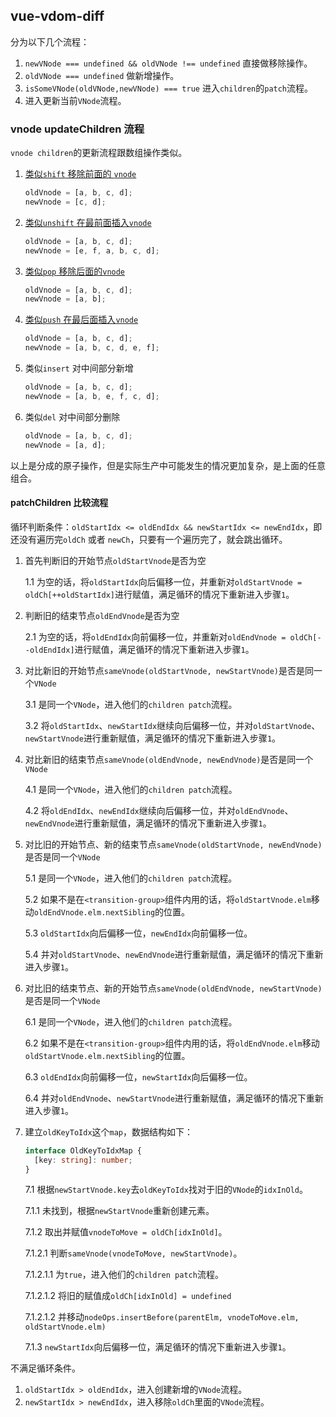 ## vue-vdom-diff

分为以下几个流程：

1. `newVNode === undefined && oldVNode !== undefined` 直接做移除操作。
2. `oldVNode === undefined` 做新增操作。
3. `isSomeVNode(oldVNode,newVNode) === true` 进入`children`的`patch`流程。
4. 进入更新当前`VNode`流程。

### vnode updateChildren 流程

`vnode children`的更新流程跟数组操作类似。

1. [类似`shift` 移除前面的 `vnode`](shift)

   ```js
   oldVnode = [a, b, c, d];
   newVnode = [c, d];
   ```

2. [类似`unshift` 在最前面插入`vnode`](unshift)

   ```js
   oldVnode = [a, b, c, d];
   newVnode = [e, f, a, b, c, d];
   ```

3. [类似`pop` 移除后面的`vnode`](pop)

   ```js
   oldVnode = [a, b, c, d];
   newVnode = [a, b];
   ```

4. [类似`push` 在最后面插入`vnode`](push)

   ```js
   oldVnode = [a, b, c, d];
   newVnode = [a, b, c, d, e, f];
   ```

5. 类似`insert` 对中间部分新增

   ```js
   oldVnode = [a, b, c, d];
   newVnode = [a, b, e, f, c, d];
   ```

6. 类似`del` 对中间部分删除

   ```js
   oldVnode = [a, b, c, d];
   newVnode = [a, d];
   ```

以上是分成的原子操作，但是实际生产中可能发生的情况更加复杂，是上面的任意组合。

#### patchChildren 比较流程

循环判断条件：`oldStartIdx <= oldEndIdx && newStartIdx <= newEndIdx`，即还没有遍历完`oldCh` 或者 `newCh`，只要有一个遍历完了，就会跳出循环。

1. 首先判断旧的开始节点`oldStartVnode`是否为空

   1.1 为空的话，将`oldStartIdx`向后偏移一位，并重新对`oldStartVnode = oldCh[++oldStartIdx]`进行赋值，满足循环的情况下重新进入步骤`1`。

2. 判断旧的结束节点`oldEndVnode`是否为空

   2.1 为空的话，将`oldEndIdx`向前偏移一位，并重新对`oldEndVnode = oldCh[--oldEndIdx]`进行赋值，满足循环的情况下重新进入步骤`1`。

3. 对比新旧的开始节点`sameVnode(oldStartVnode, newStartVnode)`是否是同一个`VNode`

   3.1 是同一个`VNode`，进入他们的`children patch`流程。

   3.2 将`oldStartIdx`、`newStartIdx`继续向后偏移一位，并对`oldStartVnode`、`newStartVnode`进行重新赋值，满足循环的情况下重新进入步骤`1`。

4. 对比新旧的结束节点`sameVnode(oldEndVnode, newEndVnode)`是否是同一个`VNode`

   4.1 是同一个`VNode`，进入他们的`children patch`流程。

   4.2 将`oldEndIdx`、`newEndIdx`继续向后偏移一位，并对`oldEndVnode`、`newEndVnode`进行重新赋值，满足循环的情况下重新进入步骤`1`。

5. 对比旧的开始节点、新的结束节点`sameVnode(oldStartVnode, newEndVnode)`是否是同一个`VNode`

   5.1 是同一个`VNode`，进入他们的`children patch`流程。

   5.2 如果不是在`<transition-group>`组件内用的话，将`oldStartVnode.elm`移动`oldEndVnode.elm.nextSibling`的位置。

   5.3 `oldStartIdx`向后偏移一位，`newEndIdx`向前偏移一位。

   5.4 并对`oldStartVnode`、`newEndVnode`进行重新赋值，满足循环的情况下重新进入步骤`1`。

6. 对比旧的结束节点、新的开始节点`sameVnode(oldEndVnode, newStartVnode)`是否是同一个`VNode`

   6.1 是同一个`VNode`，进入他们的`children patch`流程。

   6.2 如果不是在`<transition-group>`组件内用的话，将`oldEndVnode.elm`移动`oldStartVnode.elm.nextSibling`的位置。

   6.3 `oldEndIdx`向前偏移一位，`newStartIdx`向后偏移一位。

   6.4 并对`oldEndVnode`、`newStartVnode`进行重新赋值，满足循环的情况下重新进入步骤`1`。

7. 建立`oldKeyToIdx`这个`map`，数据结构如下：

   ```typescript
   interface OldKeyToIdxMap {
     [key: string]: number;
   }
   ```

   7.1 根据`newStartVnode.key`去`oldKeyToIdx`找对于旧的`VNode`的`idxInOld`。

   7.1.1 未找到，根据`newStartVnode`重新创建元素。

   7.1.2 取出并赋值`vnodeToMove = oldCh[idxInOld]`。

   7.1.2.1 判断`sameVnode(vnodeToMove, newStartVnode)`。

   7.1.2.1.1 为`true`，进入他们的`children patch`流程。

   7.1.2.1.2 将旧的赋值成`oldCh[idxInOld] = undefined`

   7.1.2.1.2 并移动`nodeOps.insertBefore(parentElm, vnodeToMove.elm, oldStartVnode.elm)`

   7.1.3 `newStartIdx`向后偏移一位，满足循环的情况下重新进入步骤`1`。

不满足循环条件。

1. `oldStartIdx > oldEndIdx`，进入创建新增的`VNode`流程。
2. `newStartIdx > newEndIdx`，进入移除`oldCh`里面的`VNode`流程。
